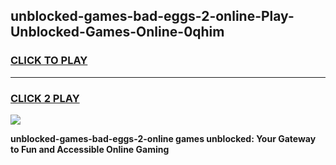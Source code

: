 
## unblocked-games-bad-eggs-2-online-Play-Unblocked-Games-Online-0qhim
<h3>
<a href="https://premium76.site?title=unblocked-games-bad-eggs-2-online&ref=25A">CLICK TO PLAY</a></h3>
<hr>

<h3>
<a href="https://premium76.site?title=unblocked-games-bad-eggs-2-online&ref=25A">CLICK 2 PLAY</a>
  
</h3>

<a href="https://premium76.site?title=unblocked-games-bad-eggs-2-online&ref=25A"><img src="https://clearcache.store/games.png"></a>


**unblocked-games-bad-eggs-2-online games unblocked: Your Gateway to Fun and Accessible Online Gaming**
